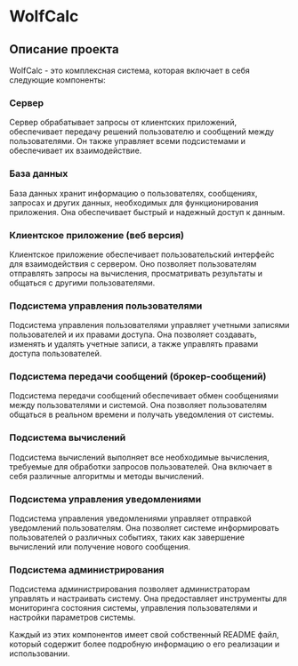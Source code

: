 # WolfCalc

## Описание проекта

WolfCalc - это комплексная система, которая включает в себя следующие компоненты:

### Сервер
Сервер обрабатывает запросы от клиентских приложений, обеспечивает передачу решений пользователю и сообщений между пользователями. Он также управляет всеми подсистемами и обеспечивает их взаимодействие.

### База данных
База данных хранит информацию о пользователях, сообщениях, запросах и других данных, необходимых для функционирования приложения. Она обеспечивает быстрый и надежный доступ к данным.

### Клиентское приложение (веб версия)
Клиентское приложение обеспечивает пользовательский интерфейс для взаимодействия с сервером. Оно позволяет пользователям отправлять запросы на вычисления, просматривать результаты и общаться с другими пользователями.

### Подсистема управления пользователями
Подсистема управления пользователями управляет учетными записями пользователей и их правами доступа. Она позволяет создавать, изменять и удалять учетные записи, а также управлять правами доступа пользователей.

### Подсистема передачи сообщений (брокер-сообщений)
Подсистема передачи сообщений обеспечивает обмен сообщениями между пользователями и системой. Она позволяет пользователям общаться в реальном времени и получать уведомления от системы.

### Подсистема вычислений
Подсистема вычислений выполняет все необходимые вычисления, требуемые для обработки запросов пользователей. Она включает в себя различные алгоритмы и методы вычислений.

### Подсистема управления уведомлениями
Подсистема управления уведомлениями управляет отправкой уведомлений пользователям. Она позволяет системе информировать пользователей о различных событиях, таких как завершение вычислений или получение нового сообщения.

### Подсистема администрирования
Подсистема администрирования позволяет администраторам управлять и настраивать систему. Она предоставляет инструменты для мониторинга состояния системы, управления пользователями и настройки параметров системы.

Каждый из этих компонентов имеет свой собственный README файл, который содержит более подробную информацию о его реализации и использовании.
